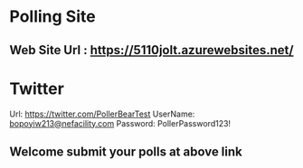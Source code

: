 # Polling Site 
## Web Site Url : https://5110jolt.azurewebsites.net/
# Twitter
Url: https://twitter.com/PollerBearTest
UserName: bopoyiw213@nefacility.com
Password: PollerPassword123!
## Welcome submit your polls at above link

